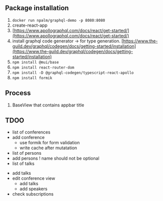 ## Package installation

1. `docker run npalm/graphql-demo -p 8080:8080`
2. create-react-app
3. [https://www.apollographql.com/docs/react/get-started/](https://www.apollographql.com/docs/react/get-started/)
4. install graphql code generator → for type generation. [https://www.the-guild.dev/graphql/codegen/docs/getting-started/installation](https://www.the-guild.dev/graphql/codegen/docs/getting-started/installation)
5. `npm install @mui/base` 
6. `npm install react-router-dom`
7. `npm install -D @graphql-codegen/typescript-react-apollo`
8. `npm install formik`

## Process
1. BaseView that contains appbar title


## TDOO
+ list of conferences
+ add conference
	+ use formik for form validation
	+ write cache after mutatation
+ list of persons
+ add persons
	! name should not be optional
+ list of talks
- add talks
- edit conference view
	- add talks
	- add speakers
- check subscriptions


